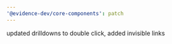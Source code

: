 ```yaml
---
'@evidence-dev/core-components': patch
---
```


updated drilldowns to double click, added invisible links
